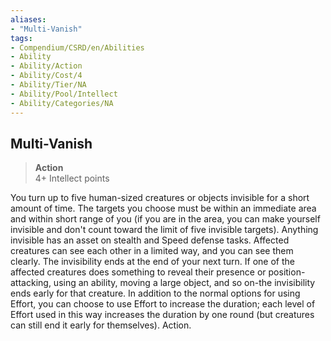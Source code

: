 ```yaml
---
aliases:
- "Multi-Vanish"
tags:
- Compendium/CSRD/en/Abilities
- Ability
- Ability/Action
- Ability/Cost/4
- Ability/Tier/NA
- Ability/Pool/Intellect
- Ability/Categories/NA
---
```


  
## Multi-Vanish  
>**Action**  
>4+ Intellect points
  
You turn up to five human-sized creatures or objects invisible for a short amount of time. The targets you choose must be within an immediate area and within short range of you (if you are in the area, you can make yourself invisible and don't count toward the limit of five invisible targets). Anything invisible has an asset on stealth and Speed defense tasks. Affected creatures can see each other in a limited way, and you can see them clearly. The invisibility ends at the end of your next turn. If one of the affected creatures does something to reveal their presence or position-attacking, using an ability, moving a large object, and so on-the invisibility ends early for that creature. In addition to the normal options for using Effort, you can choose to use Effort to increase the duration; each level of Effort used in this way increases the duration by one round (but creatures can still end it early for themselves). Action.
